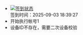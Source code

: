 - [![签到状态](https://github.com/p7wm/Cloud189-Actions/actions/workflows/main.yml/badge.svg?branch=main)](https://github.com/p7wm/Cloud189-Actions/actions/workflows/main.yml) <br> 签到时间：2025-09-03 18:39:27
- 开始执行帐号1
- 设备ID不存在，需要二次设备校验

